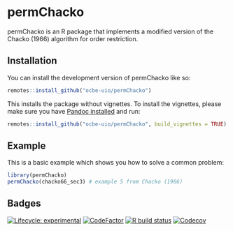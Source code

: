 
# permChacko

permChacko is an R package that implements a modified version of the Chacko (1966) algorithm for order restriction.

## Installation

You can install the development version of permChacko like so:

```r
remotes::install_github("ocbe-uio/permChacko")
```

This installs the package without vignettes. To install the vignettes, please make sure you have [Pandoc installed](https://pandoc.org/installing.html) and run:

```r
remotes::install_github("ocbe-uio/permChacko", build_vignettes = TRUE)
```

## Example

This is a basic example which shows you how to solve a common problem:

```r
library(permChacko)
permChacko(chacko66_sec3) # example 5 from Chacko (1966)
```

## Badges

<!-- badges: start -->
[![Lifecycle: experimental](https://img.shields.io/badge/lifecycle-experimental-orange.svg)](https://lifecycle.r-lib.org/articles/stages.html#experimental)
[![CodeFactor](https://www.codefactor.io/repository/github/ocbe-uio/permChacko/badge)](https://www.codefactor.io/repository/github/ocbe-uio/permChacko)
[![R build status](https://github.com/ocbe-uio/permChacko/workflows/R-CMD-check/badge.svg)](https://github.com/ocbe-uio/permChacko/actions)
[![Codecov](https://codecov.io/gh/ocbe-uio/permChacko/branch/develop/graph/badge.svg)](https://codecov.io/gh/ocbe-uio/permChacko)
<!-- badges: end -->

